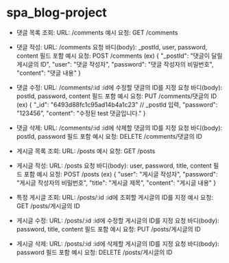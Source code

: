 # spa_blog-project

- 댓글 목록 조회:
  URL: /comments
  예시 요청: GET /comments

- 댓글 작성:
  URL: /comments
  요청 바디(body): \_postId, user, password, content 필드 포함
  예시 요청: POST /comments
  (ex)
  {
  "\_postId": "댓글이 달릴 게시글의 ID",
  "user": "댓글 작성자",
  "password": "댓글 작성자의 비밀번호",
  "content": "댓글 내용"
  }

- 댓글 수정:
  URL: /comments/:id
  :id에 수정할 댓글의 ID를 지정
  요청 바디(body): postId, password, content 필드 포함
  예시 요청: PUT /comments/댓글의 ID
  (ex)
  {
  "\_id": "6493d88fc1c95ad14b4a1c23" // \_postId 입력,
  "password": "123456",
  "content": "수정된 test 댓글입니다."
  }

- 댓글 삭제:
  URL: /comments/:id
  :id에 삭제할 댓글의 ID를 지정
  요청 바디(body): postId, password 필드 포함
  예시 요청: DELETE /comments/댓글의 ID

- 게시글 목록 조회:
  URL: /posts
  예시 요청: GET /posts

- 게시글 작성:
  URL: /posts
  요청 바디(body): user, password, title, content 필드 포함
  예시 요청: POST /posts
  (ex)
  {
  "user": "게시글 작성자",
  "password": "게시글 작성자의 비밀번호",
  "title": "게시글 제목",
  "content": "게시글 내용"
  }

- 특정 게시글 조회:
  URL: /posts/:id
  :id에 조회할 게시글의 ID를 지정
  예시 요청: GET /posts/게시글의 ID

- 게시글 수정:
  URL: /posts/:id
  :id에 수정할 게시글의 ID를 지정
  요청 바디(body): password, title, content 필드 포함
  예시 요청: PUT /posts/게시글의 ID

- 게시글 삭제:
  URL: /posts/:id
  :id에 삭제할 게시글의 ID를 지정
  요청 바디(body): password 필드 포함
  예시 요청: DELETE /posts/게시글의 ID
